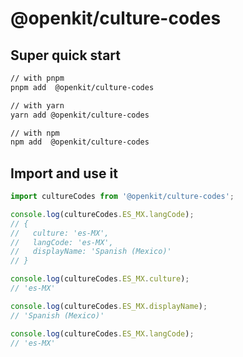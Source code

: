 # @openkit/culture-codes

## Super quick start

```sh
// with pnpm
pnpm add  @openkit/culture-codes

// with yarn
yarn add @openkit/culture-codes

// with npm
npm add  @openkit/culture-codes
```

## Import and use it

```ts
import cultureCodes from '@openkit/culture-codes';

console.log(cultureCodes.ES_MX.langCode);
// {
//   culture: 'es-MX',
//   langCode: 'es-MX',
//   displayName: 'Spanish (Mexico)'
// }

console.log(cultureCodes.ES_MX.culture);
// 'es-MX'

console.log(cultureCodes.ES_MX.displayName);
// 'Spanish (Mexico)'

console.log(cultureCodes.ES_MX.langCode);
// 'es-MX'
```
